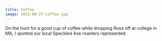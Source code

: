 ```yaml
---
title: Coffee
image: 2023-08-27-coffee.jpg
---
```


On the hunt for a good cup of coffee while dropping Rosa off at college in MA, I
spotted our local Speckled Axe roasters represented.

<!--more-->
